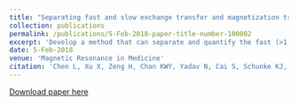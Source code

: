 ```yaml
---
title: "Separating fast and slow exchange transfer and magnetization transfer using off-resonance variable-delay multiple-pulse(VDMP) MRI"
collection: publications
permalink: /publications/5-Feb-2018-paper-title-number-100002
excerpt: 'Develop a method that can separate and quantify the fast (>1 kHz) and slow exchange transfer and magnetization transfer components in Z-spectra.'
date: 5-Feb-2018
venue: 'Magnetic Resonance in Medicine'
citation: 'Chen L, Xu X, Zeng H, Chan KWY, Yadav N, Cai S, Schunke KJ, Faraday N, van Zijl PCM, Xu J. Separating fast and slow exchange transfer and magnetization transfer using off-resonance variable-delay multiple-pulse (VDMP) MRI. Magn Reson Med 2018;80(4):1568-1576.'
---
```


<a href='https://doi.org/10.1002/mrm.27111'>Download paper here</a>
